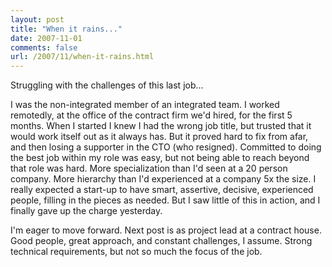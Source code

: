 ```yaml
---
layout: post
title: "When it rains..."
date: 2007-11-01
comments: false
url: /2007/11/when-it-rains.html
---
```


Struggling with the challenges of this last job...  
  
I was the non-integrated member of an integrated team. I worked remotedly, at the office of the contract firm we'd hired, for the first 5 months. When I started I knew I had the wrong job title, but trusted that it would work itself out as it always has. But it proved hard to fix from afar, and then losing a supporter in the CTO (who resigned). Committed to doing the best job within my role was easy, but not being able to reach beyond that role was hard. More specialization than I'd seen at a 20 person company. More hierarchy than I'd experienced at a company 5x the size. I really expected a start-up to have smart, assertive, decisive, experienced people, filling in the pieces as needed. But I saw little of this in action, and I finally gave up the charge yesterday.  
  
I'm eager to move forward. Next post is as project lead at a contract house. Good people, great approach, and constant challenges, I assume. Strong technical requirements, but not so much the focus of the job.

